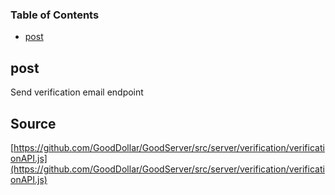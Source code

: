 <!-- Generated by documentation.js. Update this documentation by updating the source code. -->

### Table of Contents

-   [post][1]

## post

Send verification email endpoint

[1]: #post
## Source
[https://github.com/GoodDollar/GoodServer/src/server/verification/verificationAPI.js](https://github.com/GoodDollar/GoodServer/src/server/verification/verificationAPI.js)

